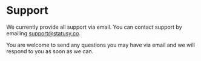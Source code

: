 # Support

We currently provide all support via email. You can contact support by emailing
[support@statusy.co](mailto:support@statusy.co).

You are welcome to send any questions you may have via email and we will respond to you as soon as we can. 
